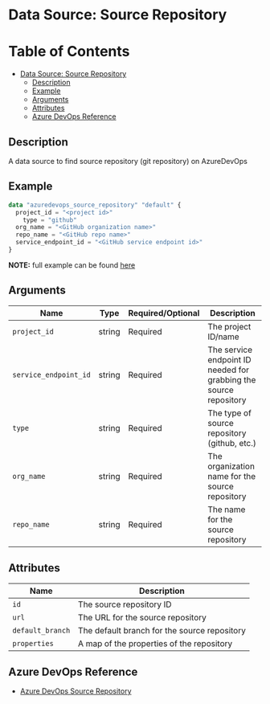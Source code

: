 # Data Source: Source Repository

Table of Contents
=================

   * [Data Source: Source Repository](#data-source-source-repository)
      * [Description](#description)
      * [Example](#example)
      * [Arguments](#arguments)
      * [Attributes](#attributes)
      * [Azure DevOps Reference](#azure-devops-reference)

## Description

A data source to find source repository (git repository) on AzureDevOps

## Example

```terraform
data "azuredevops_source_repository" "default" {
  project_id = "<project id>"
	type = "github"
  org_name = "<GitHub organization name>"
  repo_name = "<GitHub repo name>"
  service_endpoint_id = "<GitHub service endpoint id>"
}
```

**NOTE:** full example can be found [here](../../examples/d/source_repository/main.tf)

## Arguments

| Name | Type | Required/Optional | Description |
|------|------|-------------------|-------------|
| `project_id` | string | Required | The project ID/name |
| `service_endpoint_id` | string | Required | The service endpoint ID needed for grabbing the source repository |
| `type` | string | Required | The type of source repository (github, etc.) |
| `org_name` | string | Required | The organization name for the source repository |
| `repo_name` | string | Required | The name for the source repository |

## Attributes

| Name | Description |
|------|-------------|
| `id` | The source repository ID | 
| `url` | The URL for the source repository | 
| `default_branch` | The default branch for the source repository | 
| `properties` | A map of the properties of the repository | 

## Azure DevOps Reference

- [Azure DevOps Source Repository](https://docs.microsoft.com/en-us/azure/devops/pipelines/repos/?view=azure-devops)

